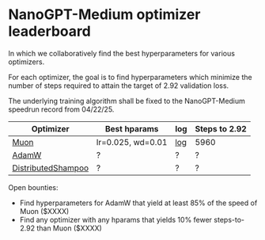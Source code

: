 # NanoGPT-Medium optimizer leaderboard

In which we collaboratively find the best hyperparameters for various optimizers.

For each optimizer, the goal is to find hyperparameters which minimize the number of steps required to attain the target of 2.92 validation loss.

The underlying training algorithm shall be fixed to the NanoGPT-Medium speedrun record from 04/22/25.

Optimizer | Best hparams | log | Steps to 2.92
--- | --- | --- | ---
[Muon](https://kellerjordan.github.io/posts/muon/) | lr=0.025, wd=0.01 | [log](075_640429f2-e726-4e83-aa27-684626239ffc.txt) | 5960
[AdamW](https://arxiv.org/abs/1711.05101) | ? | ? | ?
[DistributedShampoo](https://github.com/facebookresearch/optimizers/tree/main/distributed_shampoo) | ? | ? | ?



Open bounties:
- Find hyperparameters for AdamW that yield at least 85% of the speed of Muon ($XXXX)
- Find any optimizer with any hparams that yields 10% fewer steps-to-2.92 than Muon ($XXXX)
